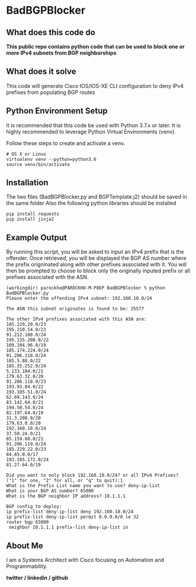 # BadBGPBlocker



## What does this code do

**This public repo contains python code that can be used to block one or more IPv4 subnets from BGP neighborships**


## What does it solve

This code will generate Cisco IOS/IOS-XE CLI configuration to deny IPv4 prefixes from populating BGP routes

## Python Environment Setup

It is recommended that this code be used with Python 3.7.x or later.
It is highly recommended to leverage Python Virtual Environments (venv).

Follow these steps to create and activate a venv.
```
# OS X or Linux
virtualenv venv --python=python3.6
source venv/bin/activate
```

## Installation

The two files (BadBGPBlocker.py and BGPTemplate.j2) should be saved in the same folder
Also the following python libraries should be installed
```
pip install requests
pip install jinja2
```
## Example Output
By running this script, you will be asked to input an IPv4 prefix that is the offender.
Once retrieved, you will be displayed the BGP AS number where the prefix origninated along with other prefixes associated with it.
You will then be prompted to choose to block only the originally inputed prefix or all prefixes associated with the ASN.

```
(workingdir) parockho@PAROCKHO-M-P8EP BadBGPBlocker % python BadBGPBlocker.py        
Please enter the offending IPv4 subnet: 192.160.10.0/24

The ASN this subnet originates is found to be: 25577

The other IPv4 prefixes associated with this ASN are:
185.229.20.0/23
195.210.54.0/23
91.212.108.0/24
195.135.208.0/22
109.104.96.0/19
185.174.224.0/24
91.206.118.0/24
185.5.88.0/22
185.55.252.0/24
5.133.184.0/21
179.63.32.0/20
91.206.118.0/23
193.93.84.0/22
193.105.51.0/24
62.69.143.0/24
83.142.64.0/21
194.50.54.0/24
82.197.64.0/19
31.3.208.0/20
179.63.0.0/20
192.160.10.0/24
37.58.24.0/21
85.159.88.0/21
91.206.119.0/24
185.229.22.0/23
84.45.0.0/17
193.105.172.0/24
81.27.64.0/19

Did you want to only block 192.160.10.0/24? or all IPv4 Prefixes?
("1" for one, "2" for all, or "q" to quit):1
What is the Prefix List name you want to use? deny-ip-list
What is your BGP AS number? 65000
What is the BGP neighbor IP address? 10.1.1.1

BGP config to deploy:
ip prefix-list deny-ip-list deny 192.160.10.0/24
ip prefix-list deny-ip-list permit 0.0.0.0/0 le 32
router bgp 65000
 neighbor 10.1.1.1 prefix-list deny-ip-list in
```

## About Me
I am a Systems Architect with Cisco focusing on Automation and Programmability.

**twitter  / linkedin / github**
